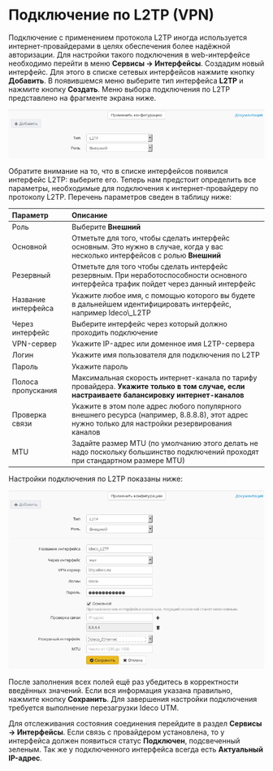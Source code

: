 # Подключение по L2TP \(VPN\)

Подключение с применением протокола L2TP иногда используется интернет-провайдерами в целях обеспечения более надёжной авторизации. Для настройки такого подключения в web-интерфейсе необходимо перейти в меню **Сервисы -&gt; Интерфейсы**. Создадим новый интерфейс. Для этого в списке сетевых интерфейсов нажмите кнопку **Добавить**. В появившемся меню выберите тип интерфейса **L2TP** и нажмите кнопку **Создать**. Меню выбора подключения по L2TP представлено на фрагменте экрана ниже.

![](../.gitbook/assets/6586886.png)

Обратите внимание на то, что в списке интерфейсов появился интерфейс L2TP: выберите его. Теперь нам предстоит определить все параметры, необходимые для подключения к интернет-провайдеру по протоколу L2TP. Перечень параметров сведен в таблицу ниже:

| Параметр | Описание |
| :--- | :--- |
| Роль | Выберите **Внешний** |
| Основной | Отметьте для того, чтобы сделать интерфейс основным. Это нужно в случае, когда у вас несколько интерфейсов с ролью **Внешний** |
| Резервный | Отметьте для того чтобы сделать интерфейс резервным. При неработоспособности основного интерфейса трафик пойдет через данный интерфейс |
| Название интерфейса | Укажите любое имя, с помощью которого вы будете в дальнейшем идентифицировать интерфейс, например Ideco\\_L2TP |
| Через интерфейс | Выберите интерфейс через который должно проходить подключение |
| VPN-сервер | Укажите IP-адрес или доменное имя L2TP-сервера |
| Логин | Укажите имя пользователя для подключения по L2TP |
| Пароль | Укажите пароль |
| Полоса пропускания | Максимальная скорость интернет-канала по тарифу провайдера. **Укажите только в том случае, если настраиваете балансировку интернет-каналов** |
| Проверка связи | Укажите в этом поле адрес любого популярного внешнего ресурса \(например, 8.8.8.8\), этот адрес нужно только для настройки резервирования каналов |
| MTU | Задайте размер MTU \(по умолчанию этого делать не надо поскольку большинство подключений проходят при стандартном размере MTU\) |

Настройки подключения по L2TP показаны ниже:

![](../.gitbook/assets/l2tp1-7-9-.png)

После заполнения всех полей ещё раз убедитесь в корректности введённых значений. Если вся информация указана правильно, нажмите кнопку **Сохранить**. Для завершения настройки подключения требуется выполнение перезагрузки Ideco UTM.

Для отслеживания состояния соединения перейдите в раздел **Сервисы -&gt; Интерфейсы**. Если связь с провайдером установлена, то у интерфейса должен появиться статус **Подключен**, подсвеченный зеленым. Так же у подключенного интерфейса всегда есть **Актуальный IP-адрес**.

